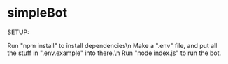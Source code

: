 # simpleBot

SETUP:

Run "npm install" to install dependencies\n
Make a ".env" file, and put all the stuff in ".env.example" into there.\n
Run "node index.js" to run the bot.
